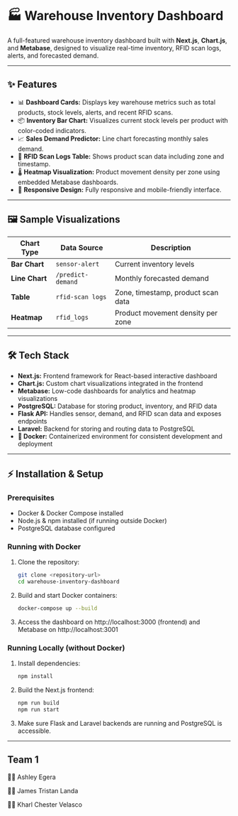 # 🏭 Warehouse Inventory Dashboard

A full-featured warehouse inventory dashboard built with **Next.js**, **Chart.js**, and **Metabase**, designed to visualize real-time inventory, RFID scan logs, alerts, and forecasted demand.

---

## ✨ Features

- 📊 **Dashboard Cards:** Displays key warehouse metrics such as total products, stock levels, alerts, and recent RFID scans.
- 📦 **Inventory Bar Chart:** Visualizes current stock levels per product with color-coded indicators.
- 📈 **Sales Demand Predictor:** Line chart forecasting monthly sales demand.
- 📝 **RFID Scan Logs Table:** Shows product scan data including zone and timestamp.
- 🌡️ **Heatmap Visualization:** Product movement density per zone using embedded Metabase dashboards.
- 📱 **Responsive Design:** Fully responsive and mobile-friendly interface.

---

## 🖼️ Sample Visualizations

| Chart Type     | Data Source       | Description                        |
| -------------- | ----------------- | ---------------------------------- |
| **Bar Chart**  | `sensor-alert`    | Current inventory levels           |
| **Line Chart** | `/predict-demand` | Monthly forecasted demand          |
| **Table**      | `rfid-scan logs`  | Zone, timestamp, product scan data |
| **Heatmap**    | `rfid_logs`       | Product movement density per zone  |

---

## 🛠️ Tech Stack

- **Next.js:** Frontend framework for React-based interactive dashboard
- **Chart.js:** Custom chart visualizations integrated in the frontend
- **Metabase:** Low-code dashboards for analytics and heatmap visualizations
- **PostgreSQL:** Database for storing product, inventory, and RFID data
- **Flask API:** Handles sensor, demand, and RFID scan data and exposes endpoints
- **Laravel:** Backend for storing and routing data to PostgreSQL
- **🐳 Docker:** Containerized environment for consistent development and deployment

---

## ⚡ Installation & Setup

### Prerequisites

- Docker & Docker Compose installed
- Node.js & npm installed (if running outside Docker)
- PostgreSQL database configured

### Running with Docker

1. Clone the repository:

   ```bash
   git clone <repository-url>
   cd warehouse-inventory-dashboard

   ```

2. Build and start Docker containers:

   ```bash
   docker-compose up --build

   ```

3. Access the dashboard on http://localhost:3000 (frontend) and Metabase on http://localhost:3001

### Running Locally (without Docker)

1. Install dependencies:

   ```bash
   npm install

   ```

2. Build the Next.js frontend:

   ```bash
   npm run build
   npm run start

   ```

3. Make sure Flask and Laravel backends are running and PostgreSQL is accessible.

---

## Team 1

👩‍💻 Ashley Egera

👨‍💻 James Tristan Landa

👨‍💻 Kharl Chester Velasco

